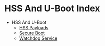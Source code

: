 # HSS And U-Boot Index

- HSS And U-Boot
  - [HSS Payloads](./hss-payloads.md)
  - [Secure Boot](./secure-boot.md)
  - [Watchdog Service](./watchdog-service.md)
